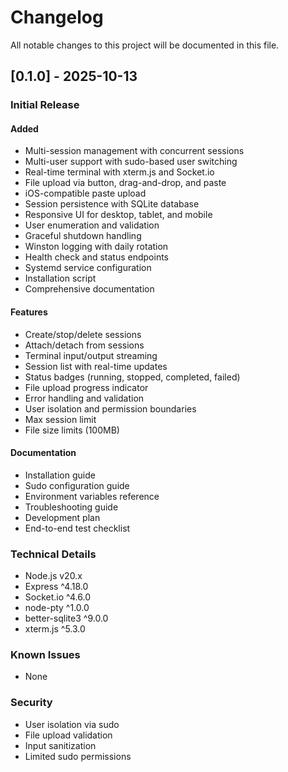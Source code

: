 # Changelog

All notable changes to this project will be documented in this file.

## [0.1.0] - 2025-10-13

### Initial Release

#### Added
- Multi-session management with concurrent sessions
- Multi-user support with sudo-based user switching
- Real-time terminal with xterm.js and Socket.io
- File upload via button, drag-and-drop, and paste
- iOS-compatible paste upload
- Session persistence with SQLite database
- Responsive UI for desktop, tablet, and mobile
- User enumeration and validation
- Graceful shutdown handling
- Winston logging with daily rotation
- Health check and status endpoints
- Systemd service configuration
- Installation script
- Comprehensive documentation

#### Features
- Create/stop/delete sessions
- Attach/detach from sessions
- Terminal input/output streaming
- Session list with real-time updates
- Status badges (running, stopped, completed, failed)
- File upload progress indicator
- Error handling and validation
- User isolation and permission boundaries
- Max session limit
- File size limits (100MB)

#### Documentation
- Installation guide
- Sudo configuration guide
- Environment variables reference
- Troubleshooting guide
- Development plan
- End-to-end test checklist

### Technical Details
- Node.js v20.x
- Express ^4.18.0
- Socket.io ^4.6.0
- node-pty ^1.0.0
- better-sqlite3 ^9.0.0
- xterm.js ^5.3.0

### Known Issues
- None

### Security
- User isolation via sudo
- File upload validation
- Input sanitization
- Limited sudo permissions
